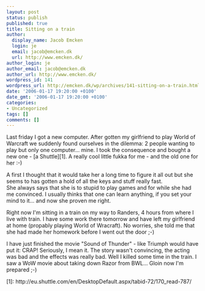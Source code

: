 ```yaml
---
layout: post
status: publish
published: true
title: Sitting on a train
author:
  display_name: Jacob Emcken
  login: je
  email: jacob@emcken.dk
  url: http://www.emcken.dk/
author_login: je
author_email: jacob@emcken.dk
author_url: http://www.emcken.dk/
wordpress_id: 141
wordpress_url: http://emcken.dk/wp/archives/141-sitting-on-a-train.html
date: '2006-01-17 19:20:00 +0100'
date_gmt: '2006-01-17 19:20:00 +0100'
categories:
- Uncategorized
tags: []
comments: []
---
```

<p>Last friday I got a new computer. After gotten my girlfriend to play World of Warcraft we suddenly found ourselves in the dilemma: 2 people wanting to play but only one computer... mine. I took the consequence and bought a new one - [a Shuttle][1]. A really cool little fukka for me - and the old one for her :-)</p>
<p>A first I thought that it would take her a long time to figure it all out but she seems to has gotten a hold of all the keys and stuff really fast.<br />
She always says that she is to stupid to play games and for while she had me convinced. I usually thinks that one can learn anything, if you set your mind to it... and now she proven me right.</p>
<p>Right now I'm sitting in a train on my way to Randers, 4 hours from where I live with train. I have some work there tomorrow and have left my girlfriend at home (propably playing World of Wracraft). No worries, she told me that she had made her homework before I went out the door ;-)</p>
<p>I have just finished the movie "Sound of Thunder" - like Triumph would have put it: CRAP! Seriously, I mean it. The story wasn't convincing, the acting was bad and the effects was really bad. Well I killed some time in the train. I saw a WoW movie about taking down Razor from BWL... Gloin now I'm prepared ;-)</p>
<p>[1]: http:&#47;&#47;eu.shuttle.com&#47;en&#47;DesktopDefault.aspx&#47;tabid-72&#47;170_read-787&#47;</p>
